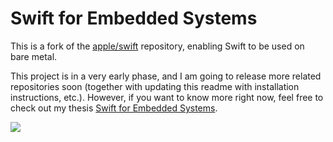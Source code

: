 # Swift for Embedded Systems

This is a fork of the [apple/swift](https://github.com/apple/swift) repository, enabling Swift to be used on bare metal.

This project is in a very early phase, and I am going to release more related repositories soon (together with updating this readme with installation instructions, etc.). However, if you want to know more right now, feel free to check out my thesis [Swift for Embedded Systems](https://dspace.cvut.cz/bitstream/handle/10467/82498/F8-DP-2019-Dragomirecky-Alan-thesis.pdf).

<img align="center" src="https://user.fm/files/v2-a0064b7c4454e814827266d1166a54b0/podklad_oprava_lower_quality.jpg" />
